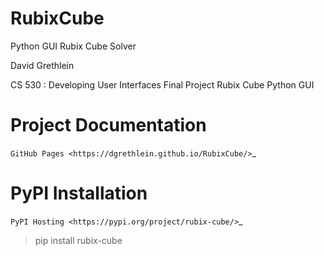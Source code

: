 RubixCube
=========

Python GUI Rubix Cube Solver

David Grethlein

CS 530 : Developing User Interfaces
Final Project Rubix Cube Python GUI 


Project Documentation
=====================

`GitHub Pages <https://dgrethlein.github.io/RubixCube/>`_

PyPI Installation
=================

`PyPI Hosting <https://pypi.org/project/rubix-cube/>`_

> pip install rubix-cube